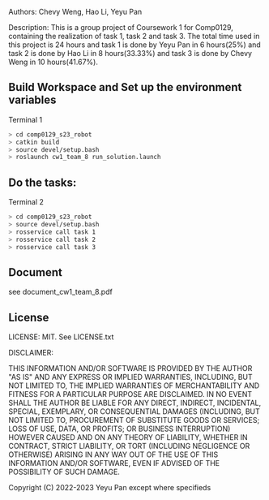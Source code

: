 Authors: Chevy Weng, Hao Li, Yeyu Pan

Description: This is a group project of Coursework 1 for Comp0129, containing the realization of task 1, task 2 and task 3. The total time used in this project is 24 hours and task 1 is done by Yeyu Pan in 6 hours(25%) and task 2 is done by Hao Li in 8 hours(33.33%) and task 3 is done by Chevy Weng in 10 hours(41.67%).  



## Build Workspace and Set up the environment variables
Terminal 1
```bash
> cd comp0129_s23_robot
> catkin build
> source devel/setup.bash
> roslaunch cw1_team_8 run_solution.launch
```

## Do the tasks:
Terminal 2
```bash
> cd comp0129_s23_robot
> source devel/setup.bash
> rosservice call task 1
> rosservice call task 2
> rosservice call task 3
```

## Document 
see document\_cw1\_team\_8.pdf

## License
LICENSE: MIT.  See LICENSE.txt

DISCLAIMER:

THIS INFORMATION AND/OR SOFTWARE IS PROVIDED BY THE AUTHOR "AS IS" AND ANY
EXPRESS OR IMPLIED WARRANTIES, INCLUDING, BUT NOT LIMITED TO, THE IMPLIED
WARRANTIES OF MERCHANTABILITY AND FITNESS FOR A PARTICULAR PURPOSE ARE
DISCLAIMED. IN NO EVENT SHALL THE AUTHOR BE LIABLE FOR ANY DIRECT, INDIRECT,
INCIDENTAL, SPECIAL, EXEMPLARY, OR CONSEQUENTIAL DAMAGES (INCLUDING, BUT NOT
LIMITED TO, PROCUREMENT OF SUBSTITUTE GOODS OR SERVICES; LOSS OF USE, DATA, OR
PROFITS; OR BUSINESS INTERRUPTION) HOWEVER CAUSED AND ON ANY THEORY OF
LIABILITY, WHETHER IN CONTRACT, STRICT LIABILITY, OR TORT (INCLUDING NEGLIGENCE
OR OTHERWISE) ARISING IN ANY WAY OUT OF THE USE OF THIS INFORMATION AND/OR
SOFTWARE, EVEN IF ADVISED OF THE POSSIBILITY OF SUCH DAMAGE.

Copyright (C) 2022-2023 Yeyu Pan except where specifieds
